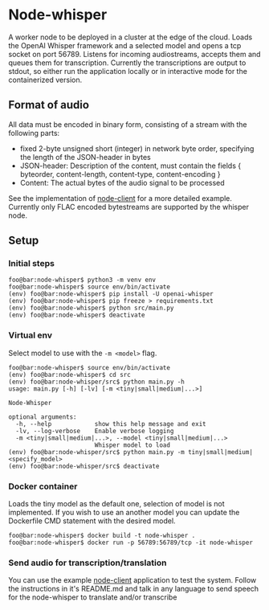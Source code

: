 # Node-whisper
A worker node to be deployed in a cluster at the edge of the cloud. Loads the OpenAI Whisper framework and a selected model and opens a tcp socket on port 56789. Listens for incoming audiostreams, accepts them and queues them for transcription. Currently the transcriptions are output to stdout, so either run the application locally or in interactive mode for the containerized version.

## Format of audio
All data must be encoded in binary form, consisting of a stream with the following parts:
 - fixed 2-byte unsigned short (integer) in network byte order, specifying the length of the JSON-header in bytes
 - JSON-header: Description of the content, must contain the fields { byteorder, content-length, content-type, content-encoding }
 - Content: The actual bytes of the audio signal to be processed

See the implementation of [node-client](https://github.com/kordaniel/hy-net-ai/tree/main/node-client) for a more detailed example. Currently only FLAC encoded bytestreams are supported by the whisper node.

## Setup
### Initial steps
```console
foo@bar:node-whisper$ python3 -m venv env
foo@bar:node-whisper$ source env/bin/activate
(env) foo@bar:node-whisper$ pip install -U openai-whisper
(env) foo@bar:node-whisper$ pip freeze > requirements.txt
(env) foo@bar:node-whisper$ python src/main.py
(env) foo@bar:node-whisper$ deactivate

```
### Virtual env
Select model to use with the `-m <model>` flag.
```console
foo@bar:node-whisper$ source env/bin/activate
(env) foo@bar:node-whisper$ cd src
(env) foo@bar:node-whisper/src$ python main.py -h
usage: main.py [-h] [-lv] [-m <tiny|small|medium|...>]

Node-Whisper

optional arguments:
  -h, --help            show this help message and exit
  -lv, --log-verbose    Enable verbose logging
  -m <tiny|small|medium|...>, --model <tiny|small|medium|...>
                        Whisper model to load
(env) foo@bar:node-whisper/src$ python main.py -m tiny|small|medium|<specify_model>
(env) foo@bar:node-whisper/src$ deactivate
```

### Docker container
Loads the tiny model as the default one, selection of model is not implemented. If you wish to use an another model you can update the Dockerfile CMD statement with the desired model.

```console
foo@bar:node-whisper$ docker build -t node-whisper .
foo@bar:node-whisper$ docker run -p 56789:56789/tcp -it node-whisper
```

### Send audio for transcription/translation
You can use the example [node-client](https://github.com/kordaniel/hy-net-ai/tree/main/node-whisper) application to test the system. Follow the instructions in it's README.md and talk in any language to send speech for the node-whisper to translate and/or transcribe
